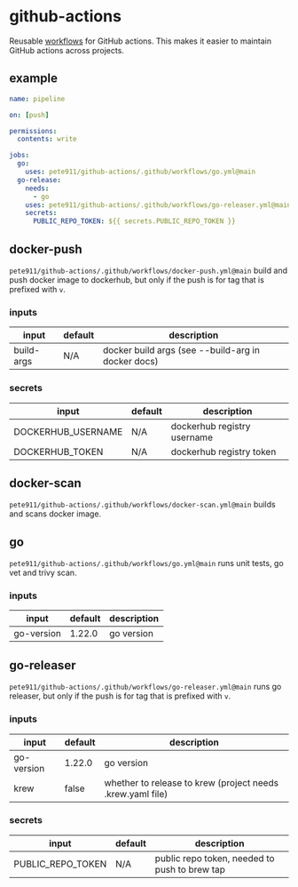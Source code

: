# github-actions
Reusable [workflows](https://docs.github.com/en/actions/using-workflows/reusing-workflows) for GitHub actions. This
makes it easier to maintain GitHub actions across projects.

## example

```yaml
name: pipeline

on: [push]

permissions:
  contents: write

jobs:
  go:
    uses: pete911/github-actions/.github/workflows/go.yml@main
  go-release:
    needs:
      - go
    uses: pete911/github-actions/.github/workflows/go-releaser.yml@main
    secrets:
      PUBLIC_REPO_TOKEN: ${{ secrets.PUBLIC_REPO_TOKEN }}
```

## docker-push

`pete911/github-actions/.github/workflows/docker-push.yml@main` build and push docker image to dockerhub, but only if
the push is for tag that is prefixed with `v`.

### inputs

| input      | default | description                                        |
|------------|---------|----------------------------------------------------|
| build-args | N/A     | docker build args (see --build-arg in docker docs) |

### secrets

| input              | default | description                 |
|--------------------|---------|-----------------------------|
| DOCKERHUB_USERNAME | N/A     | dockerhub registry username |
| DOCKERHUB_TOKEN    | N/A     | dockerhub registry token    |

## docker-scan

`pete911/github-actions/.github/workflows/docker-scan.yml@main` builds and scans docker image.

## go

`pete911/github-actions/.github/workflows/go.yml@main` runs unit tests, go vet and trivy scan.

### inputs

| input        | default | description |
|--------------|---------|-------------|
| go-version   | 1.22.0  | go version  |

## go-releaser

`pete911/github-actions/.github/workflows/go-releaser.yml@main` runs go releaser, but only if the push is for tag that
is prefixed with `v`.

### inputs

| input      | default | description                                                |
|------------|---------|------------------------------------------------------------|
| go-version | 1.22.0  | go version                                                 |
| krew       | false   | whether to release to krew (project needs .krew.yaml file) |

### secrets

| input             | default | description                                   |
|-------------------|---------|-----------------------------------------------|
| PUBLIC_REPO_TOKEN | N/A     | public repo token, needed to push to brew tap |
